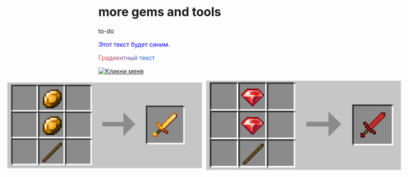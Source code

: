 <style>
.horizon {
  padding: 0 24px;
  margin-right: 5px;
  display: flex;
  justify-content: center;
  align-items: center;
}
img {
  margin-right: 10px;
}
</style>


# more gems and tools
to-do
<p style="color:blue">Этот текст будет синим.</p>
<span style="background: linear-gradient(to right, #eb4034, #0066ff); -webkit-background-clip: text; -webkit-text-fill-color: transparent;">Градиентный текст</span>

[![Кликни меня](https://github.com/user-attachments/assets/03562d96-1f83-4a52-9510-6b41e8e61858)](https://ezhik25.github.io/mods/)
<div class="horizon">
  <img src="images/topazes/topaz_sword.png" alt="1">
  <img src="images/rubies/ruby_sword.png" alt="2">
</div>
